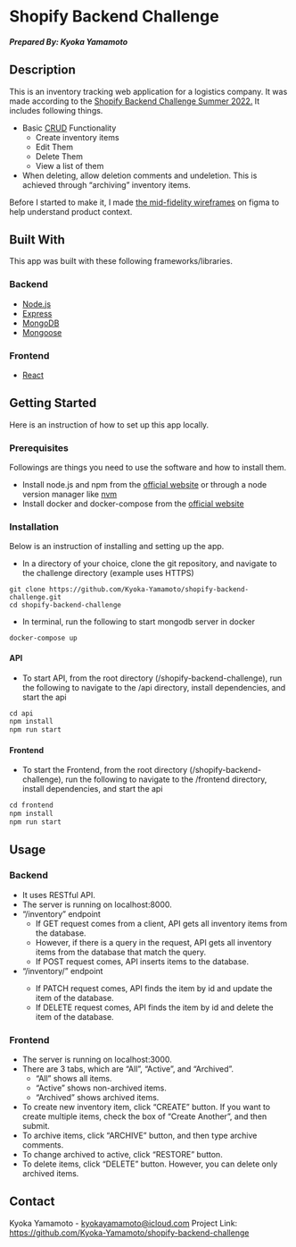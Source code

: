 # Shopify Backend Challenge
##### Prepared By: Kyoka Yamamoto

## Description

This is an inventory tracking web application for a logistics company. It was made according to the [Shopify Backend Challenge Summer 2022.](https://docs.google.com/document/d/1z9LZ_kZBUbg-O2MhZVVSqTmvDko5IJWHtuFmIu_Xg1A/edit#) It includes following things.

- Basic [CRUD](https://en.wikipedia.org/wiki/Create,_read,_update_and_delete) Functionality
    - Create inventory items
    - Edit Them
    - Delete Them
    - View a list of them
- When deleting, allow deletion comments and undeletion. This is achieved through “archiving” inventory items.

Before I started to make it, I made [the mid-fidelity wireframes](https://www.figma.com/file/5fU3AXClfKGxZHtnjDg6kD/Shopify-Backend-Challenge?node-id=0%3A1) on figma to help understand product context.

## Built With

This app was built with these following frameworks/libraries.

### Backend

- [Node.js](https://nodejs.org/en/)
- [Express](https://expressjs.com/)
- [MongoDB](https://www.mongodb.com/)
- [Mongoose](https://mongoosejs.com/)

### Frontend

- [React](https://reactjs.org/)

## Getting Started

Here is an instruction of how to set up this app locally. 

### Prerequisites

Followings are things you need to use the software and how to install them.

- Install node.js and npm from the [official website](https://nodejs.org/en/download/) or through a node version manager like [nvm](https://github.com/nvm-sh/nvm#installing-and-updating)
- Install docker and docker-compose from the [official website](https://docs.docker.com/desktop/mac/install/)

### Installation

Below is an instruction of installing and setting up the app. 

- In a directory of your choice, clone the git repository, and navigate to the challenge directory
(example uses HTTPS)
```
git clone https://github.com/Kyoka-Yamamoto/shopify-backend-challenge.git
cd shopify-backend-challenge
```

- In terminal, run the following to start mongodb server in docker

```
docker-compose up
```

#### API

- To start API, from the root directory (/shopify-backend-challenge), run the following to navigate to the /api directory, install dependencies, and start the api

```jsx
cd api
npm install
npm run start
```

#### Frontend

- To start the Frontend, from the root directory (/shopify-backend-challenge), run the following to navigate to the /frontend directory, install dependencies, and start the api

```jsx
cd frontend
npm install
npm run start
```

## Usage

### Backend

- It uses RESTful API.
- The server is running on localhost:8000.
- “/inventory” endpoint
    - If GET request comes from a client, API gets all inventory items from the database.
    - However, if there is a query in the request, API gets all inventory items from the database that match the query.
    - If POST request comes, API inserts items to the database.
- “/inventory/<itemId>” endpoint
    - If PATCH request comes, API finds the item by id and update the item of the database.
    - If DELETE request comes, API finds the item by id and delete the item of the database.

### Frontend

- The server is running on localhost:3000.
- There are 3 tabs, which are “All”, “Active”, and “Archived”.
    - “All” shows all items.
    - “Active” shows non-archived items.
    - “Archived” shows archived items.
- To create new inventory item, click “CREATE” button. If you want to create multiple items, check the box of “Create Another”, and then submit.
- To archive items, click “ARCHIVE” button, and then type archive comments.
- To change archived to active, click “RESTORE” button.
- To delete items, click “DELETE” button. However, you can delete only archived items.

## Contact

Kyoka Yamamoto - kyokayamamoto@icloud.com
Project Link: https://github.com/Kyoka-Yamamoto/shopify-backend-challenge
